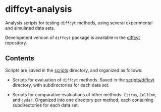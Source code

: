 # diffcyt-analysis

Analysis scripts for testing `diffcyt` methods, using several experimental and simulated data sets.

Development version of `diffcyt` package is available in the [diffcyt](https://github.com/lmweber/diffcyt) repository.


## Contents

Scripts are saved in the [scripts](scripts/) directory, and organized as follows:

- Scripts for evaluation of `diffcyt` methods. Saved in the [scripts/diffcyt](scripts/diffcyt/) directory, with subdirectories for each data set.

- Scripts for comparative evaluations of other methods: `Citrus`, `CellCnn`, and `cydar`. Organized into one directory per method, each containing subdirectories for each data set.

